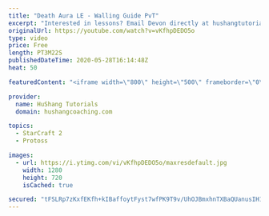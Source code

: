 ```yaml
---
title: "Death Aura LE - Walling Guide PvT"
excerpt: "Interested in lessons? Email Devon directly at hushangtutorials@outlook.com ------------------------------------------------------------------------------------------------------- Want to support HuShang Tutorials directly? Patreon is a website where you can contribute a monthly donation that will help"
originalUrl: https://youtube.com/watch?v=vKfhpDEDO5o
type: video
price: Free
length: PT3M22S
publishedDateTime: 2020-05-28T16:14:48Z
heat: 50

featuredContent: "<iframe width=\"800\" height=\"500\" frameborder=\"0\" src=\"https://www.youtube.com/embed/vKfhpDEDO5o\" allow=\"accelerometer; autoplay; encrypted-media; gyroscope; picture-in-picture\" allowfullscreen></iframe>"

provider:
  name: HuShang Tutorials
  domain: hushangcoaching.com

topics:
  - StarCraft 2
  - Protoss

images:
  - url: https://i.ytimg.com/vi/vKfhpDEDO5o/maxresdefault.jpg
    width: 1280
    height: 720
    isCached: true

secured: "tFSLRp7zKxfEKfh+kIBaffoytFyst7wfPK9T9v/UhOJBmxhnTXBaQUanusIH17LeZECJo0eCsD7kKnD0NmlYCJhoBjSRchRw9Gp0zVqn8sHug7KM+zB9MkIqHNYr4hpJOF5vtnFAYriv8Y5LVkUO/hvTQsNoulg2Ba4Zbq9TdHJyn0GxLVI210NDF0zsPcDk+4m+XXHE+Q31IpyHE22LTOgPoqfUwW+n+FOoqsXHxTIXc7NJQRxKsVMbxjpDm7TQcfL9nhpAotz54S7U6Ypb+ntqySK7vNQlaWSdxCTb9Mm9ExBg9M/sP1tyo/gRIx14OP4fAXtVznt/brVS7o8oy1Y7QLo6TpuCdgadjH3ZSKUoRKVvttZ2qK8IVUW1vMmcoV/vCB7AqgLV4j+9eoQ2bHhXY22Wds2F4Js9NYgSpFo=;Al1pccV0dLim6OWBUtT6dQ=="
---
```


